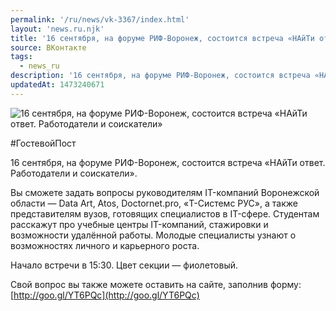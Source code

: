 ```yaml
---
permalink: '/ru/news/vk-3367/index.html'
layout: 'news.ru.njk'
title: '16 сентября, на форуме РИФ-Воронеж, состоится встреча «НАйТи ответ'
source: ВКонтакте
tags:
  - news_ru
description: '16 сентября, на форуме РИФ-Воронеж, состоится встреча «НАйТи ответ'
updatedAt: 1473240671
---
```

![16 сентября, на форуме РИФ-Воронеж, состоится встреча «НАйТи ответ. Работодатели и соискатели»](https://sun9-18.userapi.com/impf/c630825/v630825501/48f77/VSpe04XTHOA.jpg?size=1280x640&quality=96&sign=ac5f6f3219e8298067df9e8f83b9fca9&c_uniq_tag=Hngjy0k2EqEhxwIxuhzFiXKnOTy9TG3AV-x5IUuclPw&type=album)

#ГостевойПост

16 сентября, на форуме РИФ-Воронеж, состоится встреча «НАйТи ответ. Работодатели и соискатели».

Вы сможете задать вопросы руководителям IT-компаний Воронежской области — Data Art, Atos, Doctornet.pro, «Т-Системс РУС», а также представителям вузов, готовящих специалистов в IT-сфере. Студентам расскажут про учебные центры IT-компаний, стажировки и возможности удалённой работы. Молодые специалисты узнают о возможностях личного и карьерного роста.

Начало встречи в 15:30. Цвет секции — фиолетовый.

Свой вопрос вы также можете оставить на сайте, заполнив форму: [http://goo.gl/YT6PQc](http://goo.gl/YT6PQc)
